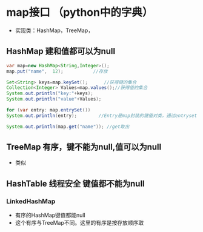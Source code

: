 # map接口 （python中的字典）
- 实现类：HashMap，TreeMap，


## HashMap   建和值都可以为null
```java
var map=new HashMap<String,Integer>();
map.put("name",  12);           //存放

Set<String> keys=map.keySet();      //获得键的集合
Collection<Integer> Values=map.values();//获得值的集合
System.out.println("key:"+keys);
System.out.println("value"+Values);

for (var entry: map.entrySet())
System.out.println(entry);        //Entry是map封装的键值对类，通过entryset可以获得整个map

System.out.println(map.get("name")); //get取出
```

## TreeMap    有序，键不能为null,值可以为null
- 类似

## HashTable 线程安全  键值都不能为null

### LinkedHashMap
- 有序的HashMap键值都能null
- 这个有序与TreeMap不同。这里的有序是按存放顺序取

